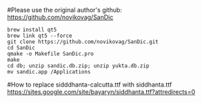 #Please use the original author's github: https://github.com/novikovag/SanDic

```
brew install qt5
brew link qt5 --force
git clone https://github.com/novikovag/SanDic.git
cd SanDic
qmake -o Makefile SanDic.pro
make
cd db; unzip sandic.db.zip; unzip yukta.db.zip
mv sandic.app /Applications
```

#How to replace sidddhanta-calcutta.ttf with siddhanta.ttf
https://sites.google.com/site/bayaryn/siddhanta.ttf?attredirects=0
